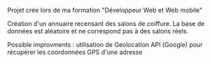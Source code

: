 Projet crée lors de ma formation "Développeur Web et Web mobile"

Création d'un annuaire recensant des salons de coiffure. La base de données est aléatoire et ne correspond pas à des salons réels.

Possible improvments : utilisation de Geolocation API (Google) pour récupérer les coordonnées GPS d'une adresse
